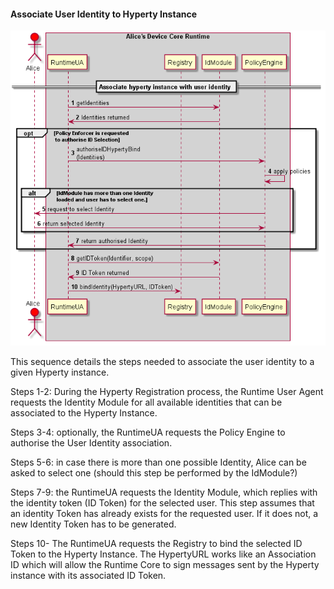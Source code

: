 #### Associate User Identity to Hyperty Instance

![Figure @runtime-ident-man-user-to-hyperty-binding-scheme: Associate User Identity to Hyperty Instance](user-to-hyperty-binding-scheme.png)

This sequence details the steps needed to associate the user identity to a given Hyperty instance.

Steps 1-2: During the Hyperty Registration process, the Runtime User Agent requests the Identity Module for all available identities that can be associated to the Hyperty Instance.

Steps 3-4: optionally, the RuntimeUA requests the Policy Engine to authorise the User Identity association.

Steps 5-6: in case there is more than one possible Identity, Alice can be asked to select one (should this step be performed by the IdModule?)

Steps 7-9: the RuntimeUA requests the Identity Module, which replies with the identity token (ID Token) for the selected user. This step assumes that an identity Token has already exists for the requested user. If it does not, a new Identity Token has to be generated.

Steps 10- The RuntimeUA requests the Registry to bind the selected ID Token to the Hyperty Instance. The HypertyURL works like an Association ID which will allow the Runtime Core to sign messages sent by the Hyperty instance with its associated ID Token.
